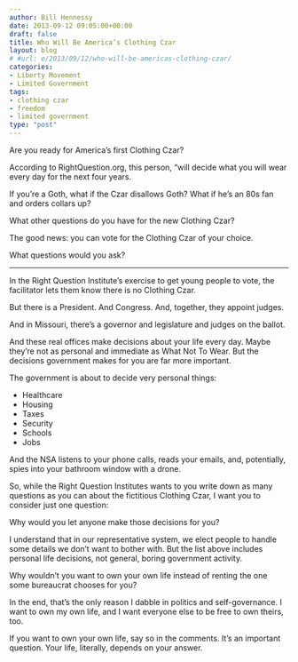 ```yaml
---
author: Bill Hennessy
date: 2013-09-12 09:05:00+00:00
draft: false
title: Who Will Be America’s Clothing Czar
layout: blog
# #url: e/2013/09/12/who-will-be-americas-clothing-czar/
categories:
- Liberty Movement
- Limited Government
tags:
- clothing czar
- freedom
- limited government
type: "post"
---
```


Are you ready for America’s first Clothing Czar?

According to RightQuestion.org, this person, “will decide what you will wear every day for the
next four years.

If you’re a Goth, what if the Czar disallows Goth? What if he’s an 80s fan and orders collars up?

What other questions do you have for the new Clothing Czar?

The good news: you can vote for the Clothing Czar of your choice.

What questions would you ask?



* * *



In the Right Question Institute’s exercise to get young people to vote, the facilitator lets them know there is no Clothing Czar.

But there is a President. And Congress. And, together, they appoint judges.

And in Missouri, there’s a governor and legislature and judges on the ballot.

And these real offices make decisions about your life every day. Maybe they’re not as personal and immediate as What Not To Wear. But the decisions government makes for you are far more important.

The government is about to decide very personal things:



  * Healthcare
  * Housing
  * Taxes
  * Security
  * Schools
  * Jobs

And the NSA listens to your phone calls, reads your emails, and, potentially, spies into your bathroom window with a drone.

So, while the Right Question Institutes wants to you write down as many questions as you can about the fictitious Clothing Czar, I want you to consider just one question:

Why would you let anyone make those decisions for you?

I understand that in our representative system, we elect people to handle some details we don’t want to bother with. But the list above includes personal life decisions, not general, boring government activity.

Why wouldn’t you want to own your own life instead of renting the one some bureaucrat chooses for you?

In the end, that’s the only reason I dabble in politics and self-governance. I want to own my own life, and I want everyone else to be free to own theirs, too.

If you want to own your own life, say so in the comments. It’s an important question. Your life, literally, depends on your answer.
